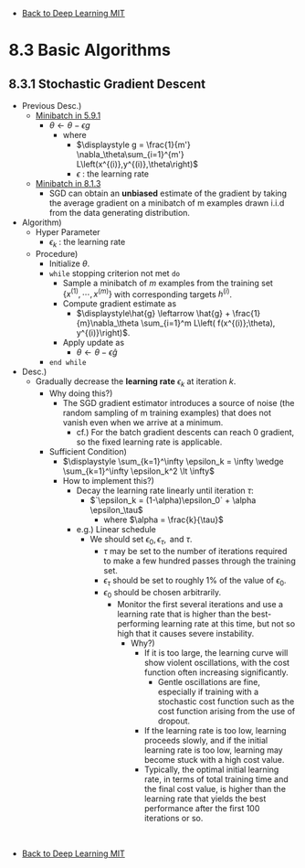 * [Back to Deep Learning MIT](../../main.md)

# 8.3 Basic Algorithms

## 8.3.1 Stochastic Gradient Descent
- Previous Desc.)
  - [Minibatch in 5.9.1](../../ch05/09/note.md#59-stochastic-gradient-descent)
    - $`\theta \leftarrow \theta - \epsilon g`$
      - where
        - $`\displaystyle g = \frac{1}{m'} \nabla_\theta\sum_{i=1}^{m'} L\left(x^{(i)},y^{(i)},\theta\right)`$
        - $`\epsilon`$ : the learning rate
  - [Minibatch in 8.1.3](../../ch08/01/note.md#813-batch-and-minibatch-algorithms)
    - SGD can obtain an **unbiased** estimate of the gradient by taking the average gradient on a minibatch of m examples drawn i.i.d from the data generating distribution.
- Algorithm)
  - Hyper Parameter
    - $`\epsilon_k`$ : the learning rate
  - Procedure)
    - Initialize $`\theta`$.
    - `while` stopping criterion not met `do`
      - Sample a minibatch of $`m`$ examples from the training set $`\{x^{(1)}, \cdots, x^{(m)}\}`$ with corresponding targets $`h^{(i)}`$.
      - Compute gradient estimate as
        - $`\displaystyle\hat{g} \leftarrow \hat{g} + \frac{1}{m}\nabla_\theta \sum_{i=1}^m L\left( f(x^{(i)};\theta), y^{(i)}\right)`$.
      - Apply update as
        - $`\theta \leftarrow \theta - \epsilon\hat{g}`$
    - `end while`
- Desc.)
  - Gradually decrease the **learning rate** $`\epsilon_k`$ at iteration $`k`$.
    - Why doing this?)
      - The SGD gradient estimator introduces a source of noise (the random sampling of m training examples) that does not vanish even when we arrive at a minimum.
        - cf.) For the batch gradient descents can reach 0 gradient, so the fixed learning rate is applicable.
    - Sufficient Condition)
      - $`\displaystyle \sum_{k=1}^\infty \epsilon_k = \infty \wedge \sum_{k=1}^\infty \epsilon_k^2 \lt \infty`$
      - How to implement this?)
        - Decay the learning rate linearly until iteration $`\tau`$:
          - $`\epsilon_k = (1-\alpha)\epsilon_0` + \alpha \epsilon_\tau$
            - where $`\alpha = \frac{k}{\tau}`$
        - e.g.) Linear schedule
          - We should set $`\epsilon_0, \epsilon_\tau, \textrm{ and } \tau`$.
            - $`\tau`$ may be set to the number of iterations required to make a few hundred passes through the training set.
            - $`\epsilon_\tau`$ should be set to roughly 1% of the value of $`\epsilon_0`$.
            - $`\epsilon_0`$ should be chosen arbitrarily.
              - Monitor the first several iterations and use a learning rate that is higher than the best-performing learning rate at this time, but not so high that it causes severe instability.
                - Why?)
                  - If it is too large, the learning curve will show violent oscillations, with the cost function often increasing significantly. 
                    - Gentle oscillations are fine, especially if training with a stochastic cost function such as the cost function arising from the use of dropout. 
                  - If the learning rate is too low, learning proceeds slowly, and if the initial learning rate is too low, learning may become stuck with a high cost value.
                  - Typically, the optimal initial learning rate, in terms of total training time and the final cost value, is higher than the learning rate that yields the best performance after the first 100 iterations or so.










<br>

* [Back to Deep Learning MIT](../../main.md)